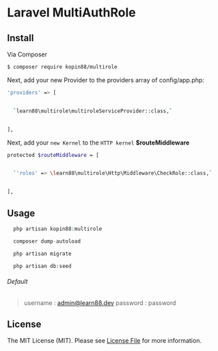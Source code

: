 # Laravel MultiAuthRole



## Install

Via Composer

``` bash
$ composer require kopin88/multirole
```

Next, add your new Provider to the providers array of config/app.php:

```bash
'providers' => [


  `learn88\multirole\multiroleServiceProvider::class,`


],  

```
Next, add your `new Kernel` to the `HTTP kernel`  **$routeMiddleware**

```bash
protected $routeMiddleware = [


  `'roles' => \learn88\multirole\Http\Middleware\CheckRole::class,`


],  

```

## Usage

``` php
  php artisan kopin88:multirole

  composer dump-autoload

  php artisan migrate

  php artisan db:seed

```
###### Default
> username : admin@learn88.dev
> password : password


## License

The MIT License (MIT). Please see [License File](LICENSE.md) for more information.
